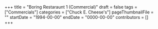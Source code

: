 +++
title = "Boring Restaraunt 1 (Commercial)"
draft = false
tags = ["Commercials"]
categories = ["Chuck E. Cheese's"]
pageThumbnailFile = ""
startDate = "1994-00-00"
endDate = "0000-00-00"
contributors = []
+++
